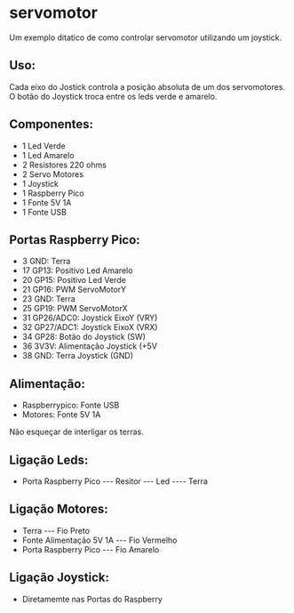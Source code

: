 # servomotor

Um exemplo ditatico de como controlar servomotor utilizando um joystick.

## Uso:
  Cada eixo do Jostick controla a posição absoluta de um dos servomotores.
  O botão do Joystick troca entre os leds verde e amarelo.
  
## Componentes:
- 1 Led Verde
- 1 Led Amarelo
- 2 Resistores 220 ohms
- 2 Servo Motores
- 1 Joystick
- 1 Raspberry Pico
- 1 Fonte 5V 1A
- 1 Fonte USB
  
## Portas Raspberry Pico:
- 3 GND: Terra
- 17 GP13: Positivo Led Amarelo
- 20 GP15: Positivo Led Verde
- 21 GP16: PWM ServoMotorY
- 23 GND: Terra
- 25 GP19: PWM ServoMotorX
- 31 GP26/ADC0: Joystick EixoY (VRY)
- 32 GP27/ADC1: Joystick EixoX (VRX)
- 34 GP28: Botão do Joystick (SW)
- 36 3V3V: Alimentação Joystick (+5V
- 38 GND: Terra Joystick (GND)

## Alimentação:
-  Raspberrypico: Fonte USB
-  Motores: Fonte 5V 1A

  Não esqueçar de interligar os terras.
  
## Ligação Leds:
-  Porta Raspberry Pico --- Resitor --- Led ---- Terra
  
## Ligação Motores:
-  Terra --- Fio Preto
-  Fonte Alimentação 5V 1A --- Fio Vermelho
-  Porta Raspberry Pico --- Fio Amarelo

## Ligação Joystick:
-  Diretamemte nas Portas do Raspberry 
